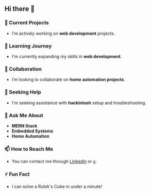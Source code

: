 ## Hi there 👋

### 🔭 Current Projects
- I'm actively working on **web development** projects.

### 🌱 Learning Journey
- I'm currently expanding my skills in **web development**.

### 👯 Collaboration
- I’m looking to collaborate on **home automation projects**.

### 🤔 Seeking Help
- I'm seeking assistance with **hackintosh** setup and troubleshooting.

### 💬 Ask Me About
- **MERN Stack**
- **Embedded Systems**
- **Home Automation**

### 📫 How to Reach Me
- You can contact me through [LinkedIn](https://www.linkedin.com/in/rahil-sardar-47a72b2a2) or [x](https://www.x.com/rahil_234).

### ⚡ Fun Fact
- I can solve a Rubik's Cube in under a minute!

